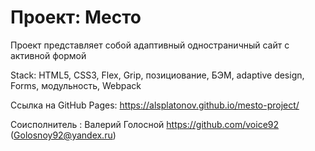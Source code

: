 # Проект: Место

Проект представляет собой адаптивный одностраничный сайт с активной формой

Stack: HTML5, CSS3, Flex, Grip, позициование, БЭМ,  adaptive design, Forms, модульность, Webpack

Ссылка на GitHub Pages: https://alsplatonov.github.io/mesto-project/

Соисполнитель : Валерий Голосной https://github.com/voice92 (Golosnoy92@yandex.ru)

